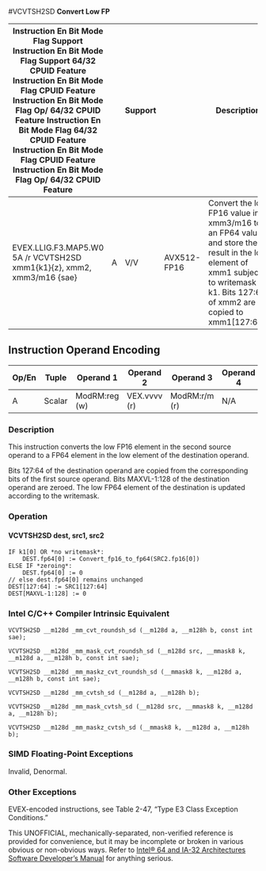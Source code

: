#VCVTSH2SD
**Convert Low FP**

| Instruction En Bit Mode Flag Support Instruction En Bit Mode Flag Support 64/32 CPUID Feature Instruction En Bit Mode Flag CPUID Feature Instruction En Bit Mode Flag Op/ 64/32 CPUID Feature Instruction En Bit Mode Flag 64/32 CPUID Feature Instruction En Bit Mode Flag CPUID Feature Instruction En Bit Mode Flag Op/ 64/32 CPUID Feature |     | Support |             | Description                                                                                                                                                                      |
| ---------------------------------------------------------------------------------------------------------------------------------------------------------------------------------------------------------------------------------------------------------------------------------------------------------------------------------------------- | --- | ------- | ----------- | -------------------------------------------------------------------------------------------------------------------------------------------------------------------------------- |
| EVEX.LLIG.F3.MAP5.W0 5A /r VCVTSH2SD xmm1{k1}{z}, xmm2, xmm3/m16 {sae}                                                                                                                                                                                                                                                                         | A   | V/V     | AVX512-FP16 | Convert the low FP16 value in xmm3/m16 to an FP64 value and store the result in the low element of xmm1 subject to writemask k1. Bits 127:64 of xmm2 are copied to xmm1[127:64]. |

## Instruction Operand Encoding

| Op/En | Tuple  | Operand 1     | Operand 2    | Operand 3     | Operand 4 |
| ----- | ------ | ------------- | ------------ | ------------- | --------- |
| A     | Scalar | ModRM:reg (w) | VEX.vvvv (r) | ModRM:r/m (r) | N/A       |

### Description

This instruction converts the low FP16 element in the second source operand to a FP64 element in the low element of the destination operand.

Bits 127:64 of the destination operand are copied from the corresponding bits of the first source operand. Bits MAXVL-1:128 of the destination operand are zeroed. The low FP64 element of the destination is updated according to the writemask.

### Operation

#### VCVTSH2SD dest, src1, src2

```
IF k1[0] OR *no writemask*:
    DEST.fp64[0] := Convert_fp16_to_fp64(SRC2.fp16[0])
ELSE IF *zeroing*:
    DEST.fp64[0] := 0
// else dest.fp64[0] remains unchanged
DEST[127:64] := SRC1[127:64]
DEST[MAXVL-1:128] := 0

```

### Intel C/C++ Compiler Intrinsic Equivalent

```
VCVTSH2SD __m128d _mm_cvt_roundsh_sd (__m128d a, __m128h b, const int sae);

```

```
VCVTSH2SD __m128d _mm_mask_cvt_roundsh_sd (__m128d src, __mmask8 k, __m128d a, __m128h b, const int sae);

```

```
VCVTSH2SD __m128d _mm_maskz_cvt_roundsh_sd (__mmask8 k, __m128d a, __m128h b, const int sae);

```

```
VCVTSH2SD __m128d _mm_cvtsh_sd (__m128d a, __m128h b);

```

```
VCVTSH2SD __m128d _mm_mask_cvtsh_sd (__m128d src, __mmask8 k, __m128d a, __m128h b);

```

```
VCVTSH2SD __m128d _mm_maskz_cvtsh_sd (__mmask8 k, __m128d a, __m128h b);

```

### SIMD Floating-Point Exceptions

Invalid, Denormal.

### Other Exceptions

EVEX-encoded instructions, see Table 2-47, “Type E3 Class Exception Conditions.”

This UNOFFICIAL, mechanically-separated, non-verified reference is provided for convenience, but it may be
incomplete or broken in various obvious or non-obvious
ways. Refer to [Intel® 64 and IA-32 Architectures Software Developer’s Manual](https://software.intel.com/en-us/download/intel-64-and-ia-32-architectures-sdm-combined-volumes-1-2a-2b-2c-2d-3a-3b-3c-3d-and-4) for anything serious.

